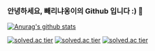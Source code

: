 ### 안녕하세요, 빼리냐옹이의 Github 입니다 :) 👋

<!--
**BBARRY-Lee/BBARRY-Lee** is a ✨ _special_ ✨ repository because its `README.md` (this file) appears on your GitHub profile.

Here are some ideas to get you started:

- 🔭 I’m currently working on ...
- 🌱 I’m currently learning ...
- 👯 I’m looking to collaborate on ...
- 🤔 I’m looking for help with ...
- 💬 Ask me about ...
- 📫 How to reach me: ...
- 😄 Pronouns: ...
- ⚡ Fun fact: ...
-->

[![Anurag's github stats](https://github-readme-stats.vercel.app/api?username={BBARRY-Lee}&show_icons=true&theme={theme})](https://github.com/{BBARRY-Lee}/github-readme-stats)

[![solved.ac tier](http://mazassumnida.wtf/api/generate_badge?boj={leejy1373})](https://solved.ac/{leejy1373})
[![solved.ac tier](http://mazassumnida.wtf/api/v2/generate_badge?boj={leejy1373})](https://solved.ac/{leejy1373})
[![solved.ac tier](http://mazassumnida.wtf/api/mini/generate_badge?boj={leejy1373})](https://solved.ac/{leejy1373})

